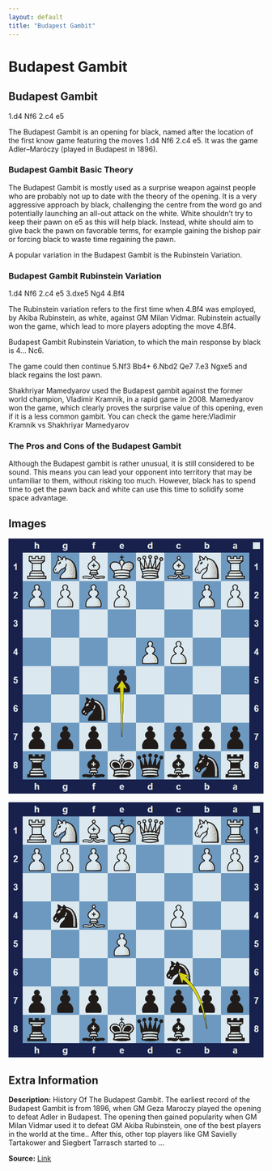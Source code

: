 ```yaml
---
layout: default
title: "Budapest Gambit"
---
```



# Budapest Gambit



## Budapest Gambit

1.d4 Nf6 2.c4 e5

The Budapest Gambit is an opening for black, named after the location of the first know game featuring the moves 1.d4 Nf6 2.c4 e5. It was the game Adler–Maróczy (played in Budapest in 1896).

### Budapest Gambit Basic Theory

The Budapest Gambit is mostly used as a surprise weapon against people who are probably not up to date with the theory of the opening. It is a very aggressive approach by black, challenging the centre from the word go and potentially launching an all-out attack on the white. White shouldn’t try to keep their pawn on e5 as this will help black. Instead, white should aim to give back the pawn on favorable terms, for example gaining the bishop pair or forcing black to waste time regaining the pawn.

A popular variation in the Budapest Gambit is the Rubinstein Variation.

### Budapest Gambit Rubinstein Variation

1.d4 Nf6 2.c4 e5 3.dxe5 Ng4 4.Bf4

The Rubinstein variation refers to the first time when 4.Bf4 was employed, by Akiba Rubinstein, as white, against GM Milan Vidmar. Rubinstein actually won the game, which lead to more players adopting the move 4.Bf4.

Budapest Gambit Rubinstein Variation, to which the main response by black is 4… Nc6.

The game could then continue 5.Nf3 Bb4+ 6.Nbd2 Qe7 7.e3 Ngxe5 and black regains the lost pawn.

Shakhriyar Mamedyarov used the Budapest gambit against the former world champion, Vladimir Kramnik, in a rapid game in 2008. Mamedyarov won the game, which clearly proves the surprise value of this opening, even if it is a less common gambit. You can check the game here:Vladimir Kramnik vs Shakhriyar Mamedyarov

### The Pros and Cons of the Budapest Gambit

Although the Budapest gambit is rather unusual, it is still considered to be sound. This means you can lead your opponent into territory that may be unfamiliar to them, without risking too much. However, black has to spend time to get the pawn back and white can use this time to solidify some space advantage.



## Images

![budapest-gambit](images/budapest-gambit-1.png)

![budapest-gambit](images/budapest-gambit-2.png)



## Extra Information
**Description:** History Of The Budapest Gambit. The earliest record of the Budapest Gambit is from 1896, when GM Geza Maroczy played the opening to defeat Adler in Budapest. The opening then gained popularity when GM Milan Vidmar used it to defeat GM Akiba Rubinstein, one of the best players in the world at the time.. After this, other top players like GM Savielly Tartakower and Siegbert Tarrasch started to ...

**Source:** [Link](https://www.chess.com/openings/Budapest-Gambit)
